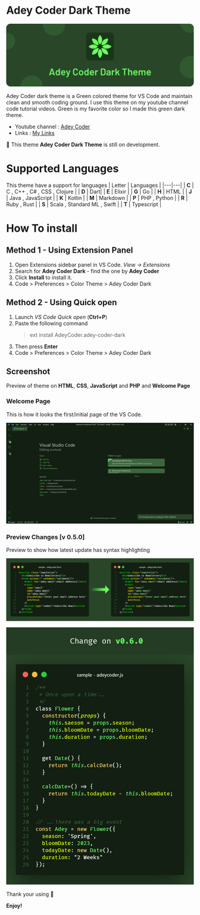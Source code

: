 
# Adey Coder Dark Theme

![Adey Coder Dark Theme](./images/banner-v2.png)

Adey Coder dark theme is a Green colored theme for VS Code and maintain clean and smooth coding ground. I use this theme on my youtube channel code tutorial videos. Green is my favorite color so I made this green dark theme.

- Youtube channel : [Adey Coder](https://youtube.com/c/AdeyCoder)
- Links : [My Links](https://znap.link/adeycoder)

🔔 This theme **Adey Coder Dark Theme** is still on development.

# Supported Languages

This theme have a support for languages
| Letter | Languages |
|---|---|
| **C** | C , C++ , C# , CSS , Clojure |
| **D** | Dart|
| **E** | Elixir |
| **G** | Go |
| **H** | HTML |
| **J** | Java , JavaScript |
| **K** | Kotlin |
| **M** | Markdown |
| **P** | PHP , Python |
| **R** | Ruby , Rust |
| **S** | Scala , Standard ML , Swift |
| **T** | Typescript |

# How To install

## Method 1 - Using Extension Panel

1. Open Extensions sidebar panel in VS Code. _View → Extensions_
1. Search for **Adey Coder Dark** - find the one by **Adey Coder**
1. Click **Install** to install it.
1. Code > Preferences > Color Theme > Adey Coder Dark

## Method 2 - Using Quick open

1. Launch _VS Code Quick open_ (**Ctrl+P**)
1. Paste the following command
    > ext install AdeyCoder.adey-coder-dark
1. Then press **Enter**
1. Code > Preferences > Color Theme > Adey Coder Dark

## Screenshot

Preview of theme on **HTML**, **CSS**, **JavaScript** and **PHP** and **Welcome Page**

### Welcome Page

This is how it looks the first/initial page of the VS Code.

![ScreenShot of Welcome Page](./images/welcome.png)

### Preview Changes [v 0.5.0]

Preview to show how latest update has syntax highlighting

![ScreenShot of CSS](./images/HTML-Changes.png)

![ScreenShot of JS](./images/JS-Changes.png)

Thank your using 🙂

**Enjoy!**
